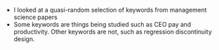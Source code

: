 - I looked at a quasi-random selection of keywords from management science papers
- Some keywords are things being studied such as CEO pay and productivity. Other keywords are not, such as regression discontinuity design.
